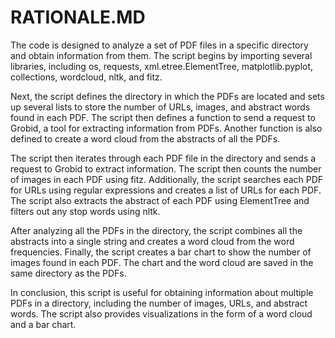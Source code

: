 # RATIONALE.MD

The code is designed to analyze a set of PDF files in a specific directory and obtain information from them. The script begins by importing several libraries, including os, requests, xml.etree.ElementTree, matplotlib.pyplot, collections, wordcloud, nltk, and fitz.

Next, the script defines the directory in which the PDFs are located and sets up several lists to store the number of URLs, images, and abstract words found in each PDF. The script then defines a function to send a request to Grobid, a tool for extracting information from PDFs. Another function is also defined to create a word cloud from the abstracts of all the PDFs.

The script then iterates through each PDF file in the directory and sends a request to Grobid to extract information. The script then counts the number of images in each PDF using fitz. Additionally, the script searches each PDF for URLs using regular expressions and creates a list of URLs for each PDF. The script also extracts the abstract of each PDF using ElementTree and filters out any stop words using nltk.

After analyzing all the PDFs in the directory, the script combines all the abstracts into a single string and creates a word cloud from the word frequencies. Finally, the script creates a bar chart to show the number of images found in each PDF. The chart and the word cloud are saved in the same directory as the PDFs.

In conclusion, this script is useful for obtaining information about multiple PDFs in a directory, including the number of images, URLs, and abstract words. The script also provides visualizations in the form of a word cloud and a bar chart.
